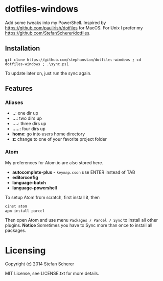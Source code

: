 # dotfiles-windows

Add some tweaks into my PowerShell.
Inspired by <https://github.com/paulirish/dotfiles> for MacOS.
For Unix I prefer my <https://github.com/StefanScherer/dotfiles>.

## Installation
```
git clone https://github.com/stephanstan/dotfiles-windows ; cd dotfiles-windows ; .\sync.ps1
```

To update later on, just run the sync again.

## Features

### Aliases

* **..**: one dir up
* **...**: two dirs up
* **....**: three dirs up
* **.....**: four dirs up
* **home**: go into users home directory
* **z**: change to one of your favorite project folder

### Atom

My preferences for Atom.io are also stored here.

* **autocomplete-plus** - `keymap.cson` use ENTER instead of TAB
* **editorconfig**
* **language-batch**
* **language-powershell**

To setup Atom from scratch, first install it, then
```cmd
cinst atom
apm install parcel
```
Then open Atom and use menu `Packages / Parcel / Sync` to install all other plugins.
**Notice** Sometimes you have to Sync more than once to install all packages.

# Licensing
Copyright (c) 2014 Stefan Scherer

MIT License, see LICENSE.txt for more details.
